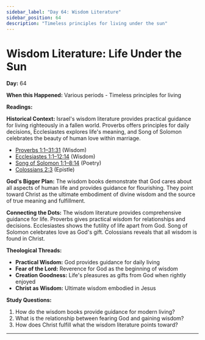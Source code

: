 ```yaml
---
sidebar_label: "Day 64: Wisdom Literature"
sidebar_position: 64
description: "Timeless principles for living under the sun"
---
```


# Wisdom Literature: Life Under the Sun

**Day:** 64

**When this Happened:** Various periods - Timeless principles for living

**Readings:**

**Historical Context:** Israel's wisdom literature provides practical guidance for living righteously in a fallen world. Proverbs offers principles for daily decisions, Ecclesiastes explores life's meaning, and Song of Solomon celebrates the beauty of human love within marriage.
 - [Proverbs 1:1–31:31](https://www.biblegateway.com/passage/?search=Proverbs+1%3A1-31%3A31) (Wisdom)
 - [Ecclesiastes 1:1–12:14](https://www.biblegateway.com/passage/?search=Ecclesiastes+1%3A1-12%3A14) (Wisdom)
 - [Song of Solomon 1:1–8:14](https://www.biblegateway.com/passage/?search=Song+of+Solomon+1%3A1-8%3A14) (Poetry)
 - [Colossians 2:3](https://www.biblegateway.com/passage/?search=Colossians+2%3A3) (Epistle)

**God's Bigger Plan:** The wisdom books demonstrate that God cares about all aspects of human life and provides guidance for flourishing. They point toward Christ as the ultimate embodiment of divine wisdom and the source of true meaning and fulfillment.

**Connecting the Dots:** The wisdom literature provides comprehensive guidance for life. Proverbs gives practical wisdom for relationships and decisions. Ecclesiastes shows the futility of life apart from God. Song of Solomon celebrates love as God's gift. Colossians reveals that all wisdom is found in Christ.

****Theological Threads:****
- **Practical Wisdom:** God provides guidance for daily living
- **Fear of the Lord:** Reverence for God as the beginning of wisdom
- **Creation Goodness:** Life's pleasures as gifts from God when rightly enjoyed
- **Christ as Wisdom:** Ultimate wisdom embodied in Jesus

**Study Questions:**
1. How do the wisdom books provide guidance for modern living?
2. What is the relationship between fearing God and gaining wisdom?
3. How does Christ fulfill what the wisdom literature points toward?

---
